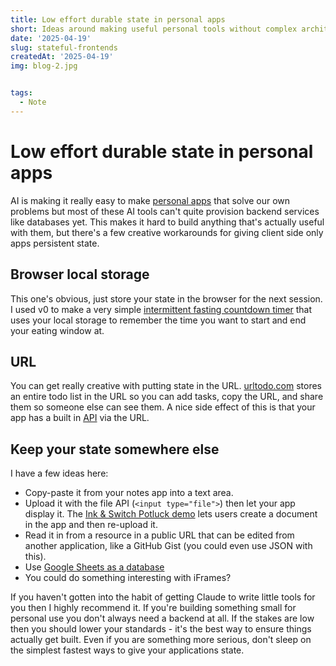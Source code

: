 ```yaml
---
title: Low effort durable state in personal apps
short: Ideas around making useful personal tools without complex architectures
date: '2025-04-19'
slug: stateful-frontends
createdAt: '2025-04-19'
img: blog-2.jpg


tags:
  - Note
---
```


# Low effort durable state in personal apps 

AI is making it really easy to make [personal apps](https://simonwillison.net/2024/Oct/21/claude-artifacts/) that solve our own problems but most of these AI tools can't quite provision backend services like databases yet. This makes it hard to build anything that's actually useful with them, but there's a few creative workarounds for giving client side only apps persistent state.

## Browser local storage
This one's obvious, just store your state in the browser for the next session. I used v0 to make a very simple [intermittent fasting countdown timer](https://personal-imf-app.vercel.app/) that uses your local storage to remember the time you want to start and end your eating window at.

## URL
You can get really creative with putting state in the URL. [urltodo.com](https://www.urltodo.com/#eyJ0YXNrcyI6W3siaWQiOiIxNzQ0OTI2NTQ3NzY4IiwidGV4dCI6IkEgdG9kbyBsaXN0IGFwcC4uLiIsImNvbXBsZXRlZCI6dHJ1ZX0seyJpZCI6IjE3NDQ5MjY4Mjk4NjYiLCJ0ZXh0IjoiSW50ZXJtaXR0ZW50IGZhc3RpbmcgYXBwIChhcHAuY29tL3N0YXJ0PTExMDAvZW5kPTE4MzApIiwiY29tcGxldGVkIjpmYWxzZX1dLCJ0aXRsZSI6IkFwcHMgdGhhdCBjb3VsZCBqdXN0IHVzZSBVUkxzIGZvciBzdGF0ZSJ9) stores an entire todo list in the URL so you can add tasks, copy the URL, and share them so someone else can see them. A nice side effect of this is that your app has a built in [API](https://urltodo.com/docs) via the URL.

## Keep your state somewhere else
I have a few ideas here: 
- Copy-paste it from your notes app into a text area. 
- Upload it with the file API (`<input type="file">`) then let your app display it. The [Ink & Switch Potluck demo](https://www.inkandswitch.com/potluck/demo/?openDocument=splitwise) lets users create a document in the app and then re-upload it. 
- Read it in from a resource in a public URL that can be edited from another application, like a GitHub Gist (you could even use JSON with this). 
- Use [Google Sheets as a database](https://www.youtube.com/watch?v=K6Vcfm7TA5U)
- You could do something interesting with iFrames?

If you haven't gotten into the habit of getting Claude to write little tools for you then I highly recommend it. If you're building something small for personal use you don't always need a backend at all. If the stakes are low then you should lower your standards - it's the best way to ensure things actually get built. Even if you are something more serious, don't sleep on the simplest fastest ways to give your applications state. 
